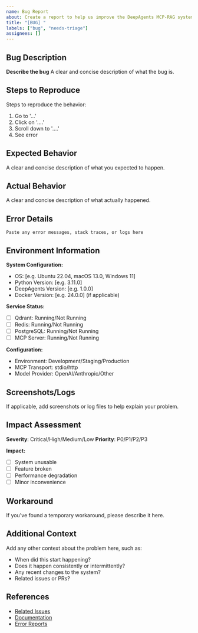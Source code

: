 ```yaml
---
name: Bug Report
about: Create a report to help us improve the DeepAgents MCP-RAG system
title: "[BUG] "
labels: ["bug", "needs-triage"]
assignees: []
---
```


## Bug Description

**Describe the bug**
A clear and concise description of what the bug is.

## Steps to Reproduce

Steps to reproduce the behavior:
1. Go to '...'
2. Click on '....'
3. Scroll down to '....'
4. See error

## Expected Behavior

A clear and concise description of what you expected to happen.

## Actual Behavior

A clear and concise description of what actually happened.

## Error Details

```
Paste any error messages, stack traces, or logs here
```

## Environment Information

**System Configuration:**
- OS: [e.g. Ubuntu 22.04, macOS 13.0, Windows 11]
- Python Version: [e.g. 3.11.0]
- DeepAgents Version: [e.g. 1.0.0]
- Docker Version: [e.g. 24.0.0] (if applicable)

**Service Status:**
- [ ] Qdrant: Running/Not Running
- [ ] Redis: Running/Not Running
- [ ] PostgreSQL: Running/Not Running
- [ ] MCP Server: Running/Not Running

**Configuration:**
- Environment: Development/Staging/Production
- MCP Transport: stdio/http
- Model Provider: OpenAI/Anthropic/Other

## Screenshots/Logs

If applicable, add screenshots or log files to help explain your problem.

## Impact Assessment

**Severity**: Critical/High/Medium/Low
**Priority**: P0/P1/P2/P3

**Impact:**
- [ ] System unusable
- [ ] Feature broken
- [ ] Performance degradation
- [ ] Minor inconvenience

## Workaround

If you've found a temporary workaround, please describe it here.

## Additional Context

Add any other context about the problem here, such as:
- When did this start happening?
- Does it happen consistently or intermittently?
- Any recent changes to the system?
- Related issues or PRs?

## References

- [Related Issues](link)
- [Documentation](link)
- [Error Reports](link)